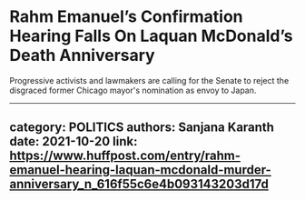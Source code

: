 # Rahm Emanuel’s Confirmation Hearing Falls On Laquan McDonald’s Death Anniversary

Progressive activists and lawmakers are calling for the Senate to reject the disgraced former Chicago mayor's nomination as envoy to Japan.

---
category: POLITICS
authors: Sanjana Karanth
date: 2021-10-20
link: https://www.huffpost.com/entry/rahm-emanuel-hearing-laquan-mcdonald-murder-anniversary_n_616f55c6e4b093143203d17d
---
